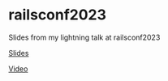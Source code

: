 # railsconf2023
Slides from my lightning talk at railsconf2023

[Slides](https://github.com/naofumi/railsconf2023/blob/main/RailsConf2023%20NK%20Lightning.pdf)

[Video](https://youtu.be/k55B4ydueGE?si=s4d61wmpY2961Bso&t=3455)
